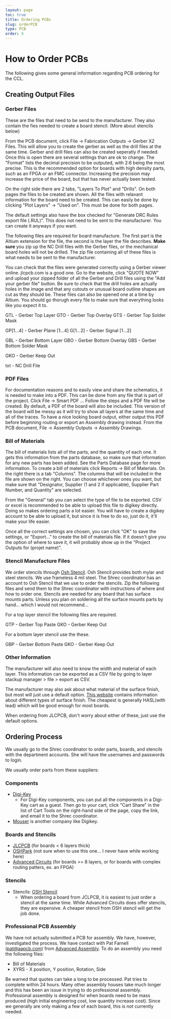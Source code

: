 ```yaml
---
layout: page
toc: true
title: Ordering PCBs
slug: orderPCB
type: PCB
order: 5
---
```



# How to Order PCBs

The following gives some general information regarding PCB ordering for the CCL.


## Creating Output Files

### Gerber Files

These are the files that need to be send to the manufacturer. They also contain the fies needed to create a board stencil. (More about stencils below)

From the PCB document, click File -> Fabrication Outputs -> Gerber X2 Files. This will allow you to create the gerber as well as the drill files at the same time. Gerber and drill files can also be created seperatly if needed. Once this is open there are several settings than are ok to change. The "Format" lists the decimal precision to be outputed, with 2:6 being the most precise. This is the recommended option for boards with high density parts, such as an FPGA or an FMC connector. Increasing the precision may increase the price of the board, but that has never actually been tested.  

On the right side there are 2 tabs, "Layers To Plot" and "Drills". On both pages the files to be created are shown. All the files with relavant information for the board need to be created. This can easily be done by clicking "Plot Layers" -> "Used on". This must be done for both pages. 

The default settings also have the box checked for "Generate DRC Rules export file (.RUL)". This does not need to be sent to the manufacturer. You can create it anyways if you want. 

The following files are required for board manufacture. The first part is the Altium extension for the file, the second is the layer the file describes. **Make sure** you zip up the NC Drill files with the Gerber files, or the mechanical board holes will not be drilled. The zip file containing all of these files is what needs to be sent to the manufacturer.

You can check that the files were generated correctly using a Gerber viewer online. jlcpcb.com is a good one.  Go to the website, click "QUOTE NOW" and upload your zipped folder of all the Gerber and Drill files using the "Add your gerber file" button.  Be sure to check that the drill holes are actually holes in the image and that any cutouts or unusual board outline shapes are cut as they should be. These files can also be opened one at a time by Altium. You should go thorugh every file to make sure that everything looks like you expect it to.

GTL - Gerber Top Layer
GTO - Gerber Top Overlay
GTS - Gerber Top Solder Mask

GP[1...4] - Gerber Plane [1...4]
G[1...2] - Gerber Signal [1...2]

GBL - Gerber Bottom Layer
GBO - Gerber Bottom Overlay
GBS - Gerber Bottom Solder Mask

GKO - Gerber Keep Out

txt - NC Drill File

### PDF Files

For documentation reasons and to easily view and share the schematics, it is needed to make into a PDF. This can be done from any file that is part of the project. Click File -> Smart PDF ... Follow the steps and a PDF file will be created. By default, a PDF of the board will also be included. This version of the board will be messy as it will try to show all layers at the same time and all of the traces. To have a nice looking board output, either output this PDF before beginning routing or export an Assembly drawing instead. From the PCB document, File -> Assembly Outputs -> Assembly Drawings.

### Bill of Materials

The bill of materials lists all of the parts, and the quantity of each one. It gets this information from the parts database, so make sure that information for any new parts has been added. See the Parts Database page for more information. To create a bill of materials click Reports -> Bill of Materials. On the right there is a tab "Columns". The columns that will be included in the file are shown on the right. You can choose whichever ones you want, but make sure that "Designator, Supplier (1 and 2 if applicable), Supplier Part Number, and Quantity" are selected.

From the "General" tab you can select the type of file to be exported. CSV or excel is recommended to be able to upload this file to digikey directly. Doing so makes ordering parts a lot easier. You will have to create a digikey account to be able to upload it, but since it is free to do so, just do it, it'll make your life easier. 

Once all the correct settings are chosen, you can click "OK" to save the settings, or "Export..." to create the bill of materials file. If it doesn't give you the option of where to save it, it will probably show up in the "Project Outputs for (projet name)". 

### Stencil Manufacture Files

We order stencils through [Osh Stencil](http://oshstencil.com). Osh Stencil provides both mylar and steel stencils. We use frameless 4 mil steel. The Shrec coordinator has an account to Osh Stencil that we use to order the stencils. Zip the following files and send them to the Shrec coordinator with instructions of where and how to order one. Stencils are needed for any board that has surface mounts parts. Unless you plan on soldering all the surface mounts parts by hand... which I would not recommend...

For a top layer stencil the following files are required.

GTP - Gerber Top Paste
GKO - Gerber Keep Out

For a bottom layer stencil use the these.

GBP - Gerber Bottom Paste
GKO - Gerber Keep Out

### Other Information

The manufacturer will also need to know the width and material of each layer. This information can be exported as a CSV file by going to layer stackup manager > file > export as CSV.

The manufacturer may also ask about what material of the surface finish, but most will just use a default option. [This website](https://www.epectec.com/articles/pcb-surface-finish-advantages-and-disadvantages.html) contains information about different types of surface finish. The cheapest is generally HASL(with lead) which will be good enough for most boards.

When ordering from JLCPCB, don't worry about either of these, just use the default options. 

## Ordering Process

We usually go to the Shrec coordinator to order parts, boards, and stencils with the department accounts. She will have the usernames and passwords to login.

We usually order parts from these suppliers:

### Components
  * [Digi-Key](https://www.digikey.com/)
    * For Digi-Key components, you can put all the components in a Digi-Key cart as a guest. Then go to your cart, click "Cart Share" in the list of Cart Tools on the right-hand side of the page, copy the link, and email it to the Shrec coordinator.
  * [Mouser](https://www.mouser.com/?gclid=CjwKCAjwhMmEBhBwEiwAXwFoEZ3g1wqRzuUfOkxbIaAgWyeD-7ybwyPChTLinEb5D009d6qYyI-nBBoCVHQQAvD_BwE) is another company like Digikey.

### Boards and Stencils
  * [JLCPCB](https://jlcpcb.com/) (for boards < 6 layers thick)
  * [OSHPark](https://oshpark.com/) (not sure when to use this one... I never have while working here)
  * [Advanced Circuits](https://www.4pcb.com/) (for boards >= 8 layers, or for boards with complex routing patters, ex. an FPGA)

### Stencils
  * Stencils: [OSH Stencil](https://www.oshstencils.com/)
    * When ordering a board from JCLPCB, it is easiest to just order a stencil at the same time. While Advanced Circuits does offer stencils, they are expensive. A cheaper stencil from OSH stencil will get the job done.  
  
### Professional PCB Assembly

We have not actually submitted a PCB for assembly. We have, however, investigated the process. We have contact with Pat Farnell (pat@aapcb.com) from [Advanced Assembly](http://aapcb.com). To do an assembly you need the following files:

- Bill of Materials
- XYRS - X position, Y position, Rotation, Side

Be warned that quotes can take a long to be processed. Pat tries to complete within 24 hours. Many other assembly houses take much longer and this has been an issue in trying to do professional assembly. Professional assembly is designed for when boards need to be mass produced (high initial engineering cost, low quantity increase cost). Since we generally are only making a few of each board, this is not currently needed. 
